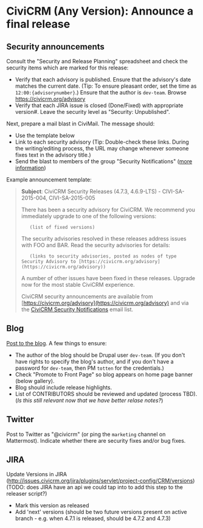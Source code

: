 # CiviCRM (Any Version): Announce a final release

## Security announcements

Consult the "Security and Release Planning" spreadsheet and check the security items which are marked for this release:

* Verify that each advisory is published. Ensure that the advisory's date matches the current date. (Tip: To ensure pleasant order, set the time as `12:00:{advisorynumber}`.) Ensure that the author is `dev-team`.  Browse https://civicrm.org/advisory
* Verify that each JIRA issue is closed (Done/Fixed) with appropriate version#. Leave the security level as "Security: Unpublished". 

Next, prepare a mail blast in CiviMail. The message should:

* Use the template below
* Link to each security advisory (Tip: Double-check these links. During the writing/editing process, the URL may change whenever someone fixes text in the advisory title.)
* Send the blast to members of the group "Security Notifications" ([more information](https://civicrm.org/security))

Example announcement template:


> __Subject__: CiviCRM Security Releases (4.7.3, 4.6.9-LTS) - CIVI-SA-2015-004, CIVI-SA-2015-005
>
> There has been a security advisory for CiviCRM. We recommend you immediately upgrade to one of the following versions:
>
>        (list of fixed versions)
>
> The security advisories resolved in these releases address issues with FOO and BAR. Read the security advisories for details:
>
>        (links to security advisories, posted as nodes of type Security Advisory to [https://civicrm.org/advisory](https://civicrm.org/advisory))
>
> A number of other issues have been fixed in these releases. Upgrade now for the most stable CiviCRM experience.
>
> CiviCRM security announcements are available from [https://civicrm.org/advisory](https://civicrm.org/advisory) and via the [CiviCRM Security Notifications](https://civicrm.org/sites/all/modules/civicrm/extern/url.php?u=5441&qid=) email list.

## Blog

[Post to the blog](http://civicrm.org/blog). A few things to ensure:
 * The author of the blog should be Drupal user `dev-team`. (If you don't have rights to specify the blog's author, and if you don't have a password for `dev-team`, then PM `totten` for the credentials.)
 * Check "Promote to Front Page" so blog appears on home page banner (below gallery). 
 * Blog should include release highlights.  
 * List of CONTRIBUTORS should be reviewed and updated (process TBD). (*Is this still relevant now that we have better relase notes?*)


## Twitter

Post to Twitter as "@civicrm" (or ping the `marketing` channel on Mattermost). Indicate whether there are security fixes and/or bug fixes.

## JIRA

Update Versions in JIRA (http://issues.civicrm.org/jira/plugins/servlet/project-config/CRM/versions) (TODO: does JIRA have an api we could tap into to add this step to the releaser script?)

 * Mark this version as released
 * Add 'next' versions (should be two future versions present on active branch - e.g. when 4.7.1 is released, should be 4.7.2 and 4.7.3)

